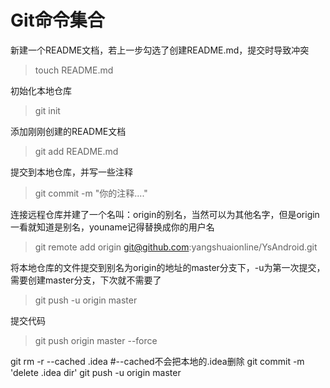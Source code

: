 # Git命令集合
新建一个README文档，若上一步勾选了创建README.md，提交时导致冲突  
>touch README.md

初始化本地仓库 
>git init  

添加刚刚创建的README文档 
>git add README.md   

提交到本地仓库，并写一些注释   
>git commit -m "你的注释...."   

连接远程仓库并建了一个名叫：origin的别名，当然可以为其他名字，但是origin一看就知道是别名，youname记得替换成你的用户名  
>git remote add origin git@github.com:yangshuaionline/YsAndroid.git

将本地仓库的文件提交到别名为origin的地址的master分支下，-u为第一次提交，需要创建master分支，下次就不需要了 
>git push -u origin master                              

提交代码
>git push origin master --force 


git rm -r --cached .idea  #--cached不会把本地的.idea删除
git commit -m 'delete .idea dir'
git push -u origin master
